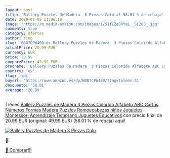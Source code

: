 ```yaml
---
layout: post
title: 'Ballery Puzzles de Madera  3 Piezas Colo al 58.01 % de rebaja'
date: 2020-08-05 11:06:18
image: 'https://m.media-amazon.com/images/I/51fCZe0RYaL._SL200_.jpg'
comments: true
category: ofertas
author: ring
slug: 'B087CPW4B9-es Ballery Puzzles de Madera  3 Piezas Colorido Alfabeto ABC Cartas Números Formas Madera Puzzles Rompecabezas niños Juguetes Montessori Aprendizaje Temprano Juguetes Educativos'
actualPrice: 20.99 EUR
currency: EUR
price: 20.99
comparePrice: 49.99 EUR
prodname: 'Ballery Puzzles de Madera  3 Piezas Colorido Alfabeto ABC Cartas Números Formas Madera Puzzles Rompecabezas niños Juguetes Montessori Aprendizaje Temprano Juguetes Educativos'
country: 'es'
flag: '🇪🇸'
buyurl: 'https://www.amazon.es/dp/B087CPW4B9/?tag=tolees-21'
descuento: '58.01'
average: '20.99'
---
```


Tienes [Ballery Puzzles de Madera  3 Piezas Colorido Alfabeto ABC Cartas Números Formas Madera Puzzles Rompecabezas niños Juguetes Montessori Aprendizaje Temprano Juguetes Educativos](https://www.amazon.es/dp/B087CPW4B9/?tag=tolees-21) con precio final de  20.99 EUR (original: 49.99 EUR) (58.01 %  de rebaja) aqui!

[![Ballery Puzzles de Madera  3 Piezas Colo](https://m.media-amazon.com/images/I/51fCZe0RYaL._SL200_.jpg)](https://www.amazon.es/dp/B087CPW4B9/?tag=tolees-21)

🔎:


[🛒 Comprar!!!](https://www.amazon.es/dp/B087CPW4B9/?tag=tolees-21)

